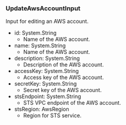 ### UpdateAwsAccountInput
Input for editing an AWS account.

- id: System.String
  - Name of the AWS account.
- name: System.String
  - Name of the AWS account.
- description: System.String
  - Description of the AWS account.
- accessKey: System.String
  - Access key of the AWS account.
- secretKey: System.String
  - Secret key of the AWS account.
- stsEndpoint: System.String
  - STS VPC endpoint of the AWS account.
- stsRegion: AwsRegion
  - Region for STS service.
